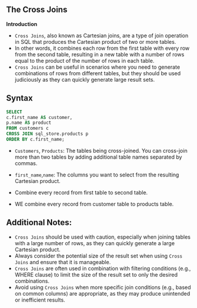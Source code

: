 ## The Cross Joins

**Introduction**

- `Cross Joins`, also known as Cartesian joins, are a type of join operation in SQL that produces the Cartesian product of two or more tables. 
- In other words, it combines each row from the first table with every row from the second table, resulting in a new table with a number of rows equal to the product of the number of rows in each table. 
- `Cross Joins` can be useful in scenarios where you need to generate combinations of rows from different tables, but they should be used judiciously as they can quickly generate large result sets. 

## Syntax

```sql
SELECT 
c.first_name AS customer,
p.name AS product 
FROM customers c
CROSS JOIN sql_store.products p 
ORDER BY c.first_name;
```

- `Customers`, `Products`: The tables being cross-joined. You can cross-join more than two tables by adding additional table names separated by commas.
- `first_name`,`name`: The columns you want to select from the resulting Cartesian product.

- Combine every record from first table to second table.
- WE combine every record from customer table to products table.

## Additional Notes:
- `Cross Joins` should be used with caution, especially when joining tables with a large number of rows, as they can quickly generate a large Cartesian product.
- Always consider the potential size of the result set when using `Cross Joins` and ensure that it is manageable.
- `Cross Joins` are often used in combination with filtering conditions (e.g., WHERE clause) to limit the size of the result set to only the desired combinations.
- Avoid using `Cross Joins` when more specific join conditions (e.g., based on common columns) are appropriate, as they may produce unintended or inefficient results.